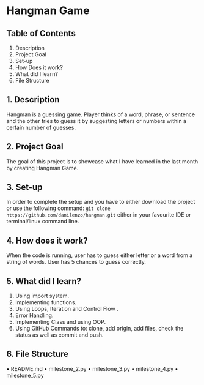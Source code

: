 # Hangman Game

## Table of Contents

1. Description
2. Project Goal
3. Set-up
4. How Does it work?
5. What did I learn?
6. File Structure

## 1. Description

Hangman is a guessing game. Player thinks of a word, phrase, or sentence and the other tries to guess it by suggesting letters or numbers within a certain number of guesses.

## 2. Project Goal

The goal of this project is to showcase what I have learned in the last month by creating Hangman Game.

## 3. Set-up

In order to complete the setup and you have to either download the project or use the following command: `git clone https://github.com/danilenzo/hangman.git` either in your favourite IDE or terminal/linux command line.

## 4. How does it work?

When the code is running, user has to guess either letter or a word from a string of words. User has 5 chances to guess correctly.

## 5. What did I learn?

1. Using import system.
2. Implementing functions.
3. Using Loops, Iteration and Control Flow .
4. Error Handling.
5. Implementing Class and using OOP.
6. Using GitHub Commands to: clone, add origin, add files, check the status as well as commit and push.

## 6. File Structure

• README.md
• milestone_2.py
• milestone_3.py
• milestone_4.py
• milestone_5.py
